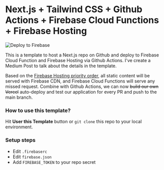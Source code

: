 # Next.js + Tailwind CSS + Github Actions + Firebase Cloud Functions + Firebase Hosting

![Deploy to Firebase](https://github.com/ryanhanwu/next-firebase-actions/workflows/Deploy%20to%20Firebase/badge.svg)

This is a template to host a Next.js repo on Github and deploy to Firebase Cloud Function and Firebase Hosting via Github Actions. I've create a Medium Post to talk about the details in the template. 

Based on the [Firebase Hosting priority order](https://firebase.google.com/docs/hosting/full-config#hosting_priority_order), all static content will be served with Firebase CDN, and Firebase Cloud Functions will serve any missed request. Combine with Github Actions, we can now <del>build our own Vercel</del> auto-deploy and test our application for every PR and push to the main branch.

### How to use this template?
Hit **User this Template** button or `git clone` this repo to your local environment.


### Setup steps
- Edit `.firebaserc`
- Edit `firebase.json`
- Add `FIREBASE_TOKEN` to your repo secret
